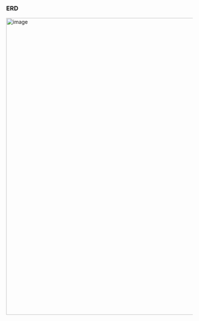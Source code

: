 ### ERD
<img width="799" alt="image" src="https://github.com/govl6113/cloud-computing/assets/81179951/561a54ec-fbe9-4e04-977c-c898f0fc2fd7">
